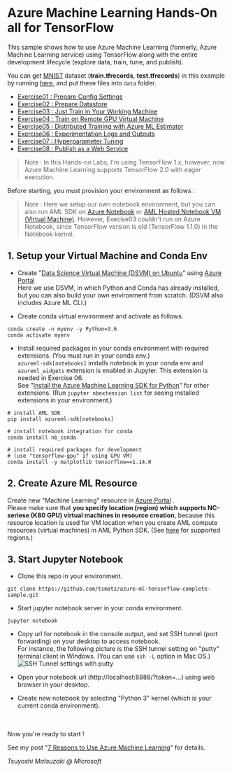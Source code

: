 # Azure Machine Learning Hands-On all for TensorFlow

This sample shows how to use Azure Machine Learning (formerly, Azure Machine Learning service) using TensorFlow along with the entire development lifecycle (explore data, train, tune, and publish).

You can get [MNIST](http://yann.lecun.com/exdb/mnist/) dataset (**train.tfrecords**, **test.tfrecords**) in this example by running [here](https://raw.githubusercontent.com/tensorflow/tensorflow/master/tensorflow/examples/how_tos/reading_data/convert_to_records.py), and put these files into ```data``` folder.

- [Exercise01 : Prepare Config Settings](https://github.com/tsmatz/azure-ml-tensorflow-complete-sample/blob/master/notebooks/exercise01_prepare_config.ipynb)
- [Exercise02 : Prepare Datastore](https://github.com/tsmatz/azure-ml-tensorflow-complete-sample/blob/master/notebooks/exercise02_prepare_datastore.ipynb)
- [Exercise03 : Just Train in Your Working Machine](https://github.com/tsmatz/azure-ml-tensorflow-complete-sample/blob/master/notebooks/exercise03_train_simple.ipynb)
- [Exercise04 : Train on Remote GPU Virtual Machine](https://github.com/tsmatz/azure-ml-tensorflow-complete-sample/blob/master/notebooks/exercise04_train_remote.ipynb)
- [Exercise05 : Distributed Training with Azure ML Estimator](https://github.com/tsmatz/azure-ml-tensorflow-complete-sample/blob/master/notebooks/exercise05_train_distributed.ipynb)
- [Exercise06 : Experimentation Logs and Outputs](https://github.com/tsmatz/azure-ml-tensorflow-complete-sample/blob/master/notebooks/exercise06_experimentation.ipynb)
- [Exercise07 : Hyperparameter Tuning](https://github.com/tsmatz/azure-ml-tensorflow-complete-sample/blob/master/notebooks/exercise07_tune_hyperparameter.ipynb)
- [Exercise08 : Publish as a Web Service](https://github.com/tsmatz/azure-ml-tensorflow-complete-sample/blob/master/notebooks/exercise08_publish_model.ipynb)

> Note : In this Hands-on Labs, I'm using TensorFlow 1.x, however, now Azure Machine Learning supports TensorFlow 2.0 with eager execution.

Before starting, you must provision your environment as follows :

> Note : Here we setup our own notebook environment, but you can also run AML SDK on [Azure Notebook](https://github.com/Azure/MachineLearningNotebooks/blob/master/NBSETUP.md) or [AML Hosted Notebook VM (Virtual Machine)](https://docs.microsoft.com/en-us/azure/machine-learning/service/tutorial-1st-experiment-sdk-setup). However, Execise03 couldn't run on Azure Notebook, since TensorFlow version is old (TensorFlow 1.1.0) in the Notebook kernel.

## 1. Setup your Virtual Machine and Conda Env

- Create "[Data Science Virtual Machine (DSVM) on Ubuntu](https://azuremarketplace.microsoft.com/en-en/marketplace/apps/microsoft-dsvm.linux-data-science-vm-ubuntu)" using [Azure Portal](https://portal.azure.com/)    
  Here we use DSVM, in which Python and Conda has already installed, but you can also build your own environment from scratch. (DSVM also includes Azure ML CLI.)

- Create conda virtual environment and activate as follows.

```
conda create -n myenv -y Python=3.6
conda activate myenv
```

- Install required packages in your conda environment with required extensions. (You must run in your conda env.)    
```azureml-sdk[notebooks]``` installs notebook in your conda env and ```azureml_widgets``` extension is enabled in Jupyter. This extension is needed in Exercise 06.    
See "[Install the Azure Machine Learning SDK for Python](https://docs.microsoft.com/en-us/python/api/overview/azure/ml/install?view=azure-ml-py)" for other extensions. (Run ```jupyter nbextension list``` for seeing installed extensions in your environment.)

```
# install AML SDK
pip install azureml-sdk[notebooks]

# install notebook integration for conda
conda install nb_conda

# install required packages for development
# (use "tensorflow-gpu" if using GPU VM)
conda install -y matplotlib tensorflow==1.14.0
```

## 2. Create Azure ML Resource

Create new "Machine Learning" resource in [Azure Portal](https://portal.azure.com/) .    
Please make sure that **you specify location (region) which supports NC-seriese (K80 GPU) virtual machines in resource creation**, because this resource location is used for VM location when you create AML compute resources (virtual machines) in AML Python SDK. (See [here](https://azure.microsoft.com/en-us/global-infrastructure/services/?products=virtual-machines) for supported regions.)

## 3. Start Jupyter Notebook

- Clone this repo in your environment.

```
git clone https://github.com/tsmatz/azure-ml-tensorflow-complete-sample.git
```

- Start jupyter notebook server in your conda environment.

```
jupyter notebook
```

- Copy url for notebook in the console output, and set SSH tunnel (port forwarding) on your desktop to access notebook.   
  For instance, the following picture is the SSH tunnel setting on "putty" terminal client in Windows. (You can use ```ssh -L``` option in Mac OS.)    
  ![SSH Tunnel settings with putty](https://tsmatz.github.io/images/github/azure-ml-tensorflow-complete-sample/20191225_SSH_Tunnel.jpg)

- Open your notebook url (http://localhost:8888/?token=...) using web browser in your desktop.

- Create new notebook by selecting "Python 3" kernel (which is your current conda environment).

<br />
<br />
Now you're ready to start !

See my post "[7 Reasons to Use Azure Machine Learning](https://tsmatz.wordpress.com/2018/11/20/azure-machine-learning-services/)" for details.

*Tsuyoshi Matsuzaki @ Microsoft*
